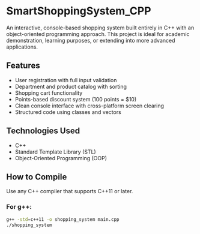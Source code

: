 # SmartShoppingSystem_CPP

An interactive, console-based shopping system built entirely in C++ with an object-oriented programming approach. This project is ideal for academic demonstration, learning purposes, or extending into more advanced applications.

## Features

- User registration with full input validation
- Department and product catalog with sorting
- Shopping cart functionality
- Points-based discount system (100 points = $10)
- Clean console interface with cross-platform screen clearing
- Structured code using classes and vectors

## Technologies Used

- C++
- Standard Template Library (STL)
- Object-Oriented Programming (OOP)

## How to Compile

Use any C++ compiler that supports C++11 or later.

### For g++:

```bash
g++ -std=c++11 -o shopping_system main.cpp
./shopping_system
